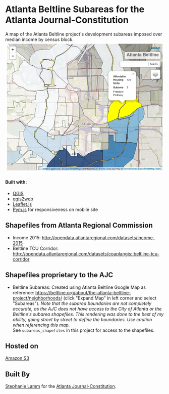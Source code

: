 # Atlanta Beltline Subareas for the Atlanta Journal-Constitution


A map of the Atlanta Beltline project's development subareas imposed over median income by census block. 
<img src="beltline.png">

#### Built with:
  - [QGIS](http://www.qgis.org/en/site/)
  - [qgis2web](https://github.com/tomchadwin/qgis2web)
  - [Leaflet.js](http://leafletjs.com/)
  - [Pym.js](https://www.google.com/url?sa=t&rct=j&q=&esrc=s&source=web&cd=1&ved=0ahUKEwii9vity4bVAhVCRCYKHZ-fCuoQFggmMAA&url=http%3A%2F%2Fblog.apps.npr.org%2Fpym.js%2F&usg=AFQjCNGsGNajxYaqpsar2BuUNu6GXtEqjA&cad=rja) for responsiveness on mobile site

## Shapefiles from Atlanta Regional Commission

  - Income 2015: 
http://opendata.atlantaregional.com/datasets/income-2015
  - Beltline TCU Corridor: http://opendata.atlantaregional.com/datasets/coaplangis::beltline-tcu-corridor

## Shapefiles proprietary to the AJC
  - Beltline Subareas:
  Created using Atlanta Beltline Google Map as reference: https://beltline.org/about/the-atlanta-beltline-project/neighborhoods/ (click "Expand Map" in left corner and select "Subareas"). 
  *Note that the subarea boundaries are not completely accurate, as the AJC does not have access to the City of Atlanta or the Beltline's subarea shapefiles. This rendering was done to the best of my ability, going street by street to define the boundaries. Use caution when referencing this map.*  
  See `subareas_shapefiles` in this project for access to the shapefiles.
 
## Hosted on 
[Amazon S3](https://s3.amazonaws.com/ajcnewsapps/2017/beltline/index.html#13/33.9060/-84.3966)

## Built By 
[Stephanie Lamm](http://stephanielamm.com/) for the [Atlanta Journal-Constitution](http://www.ajc.com/). 



